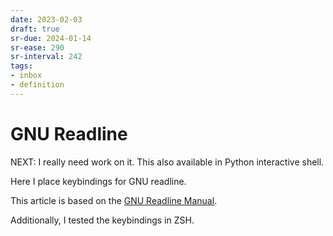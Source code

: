 ```yaml
---
date: 2023-02-03
draft: true
sr-due: 2024-01-14
sr-ease: 290
sr-interval: 242
tags:
- inbox
- definition
---
```


# GNU Readline

NEXT: I really need work on it. This also available in Python interactive shell.

Here I place keybindings for GNU readline.

This article is based on the
[GNU Readline Manual](https://tiswww.case.edu/php/chet/readline/readline.html).

Additionally, I tested the keybindings in ZSH.

<!-- TODO: add materials -->